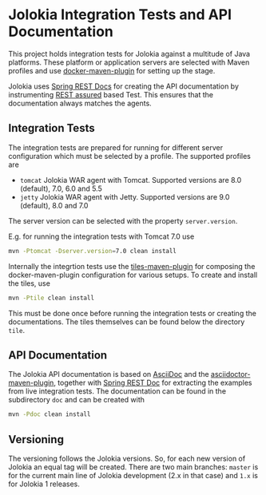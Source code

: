 # Jolokia Integration Tests and API Documentation

This project holds integration tests for Jolokia against a multitude
of Java platforms. These platform or application servers are selected
with Maven profiles and use
[docker-maven-plugin](https://github.com/rhuss/docker-maven-plugin)
for setting up the stage.

Jolokia uses
[Spring REST Docs](http://projects.spring.io/spring-restdocs/) for
creating the API documentation by instrumenting
[REST assured](https://github.com/jayway/rest-assured) based
Test. This ensures that the documentation always matches the agents. 

## Integration Tests

The integration tests are prepared for running for different server
configuration which must be selected by a profile. The supported
profiles are

* `tomcat` Jolokia WAR agent with Tomcat. Supported versions are 8.0
  (default), 7.0, 6.0 and 5.5 
* `jetty` Jolokia WAR agent with Jetty. Supported versions are 9.0
  (default), 8.0 and 7.0
  
The server version can be selected with the property `server.version`.

E.g. for running the integration tests with Tomcat 7.0 use 

```bash
mvn -Ptomcat -Dserver.version=7.0 clean install
```

Internally the integrtion tests use the
[tiles-maven-plugin](https://github.com/repaint-io/maven-tiles) for
composing the docker-maven-plugin configuration for various setups. To
create and install the tiles, use

```bash
mvn -Ptile clean install
```

This must be done once before running the integration tests or
creating the documentations. The tiles themselves can be found below
the directory `tile`. 

## API Documentation

The Jolokia API documentation is based on
[AsciiDoc](http://www.methods.co.nz/asciidoc/) and the
[asciidoctor-maven-plugin](http://asciidoctor.org/docs/asciidoctor-maven-plugin/),
together with
[Spring REST Doc](http://projects.spring.io/spring-restdocs/) for
extracting the examples from live integration tests. The documentation
can be found in the subdirectory `doc` and can be created with 

```bash
mvn -Pdoc clean install
```

## Versioning

The versioning follows the Jolokia versions. So, for each new version
of Jolokia an equal tag will be created. There are two main branches:
`master` is for the current main line of Jolokia development (2.x in
that case) and `1.x` is for Jolokia 1 releases.
